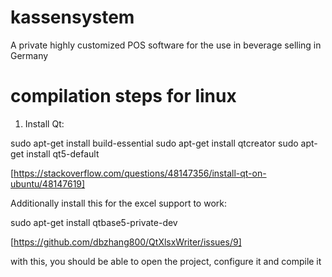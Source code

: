 # kassensystem
A private highly customized POS software for the use in beverage selling in Germany

# compilation steps for linux
1. Install Qt:

sudo apt-get install build-essential
sudo apt-get install qtcreator
sudo apt-get install qt5-default

[https://stackoverflow.com/questions/48147356/install-qt-on-ubuntu/48147619]

Additionally install this for the excel support to work:

sudo apt-get install qtbase5-private-dev

[https://github.com/dbzhang800/QtXlsxWriter/issues/9]

with this, you should be able to open the project, configure it and compile it
